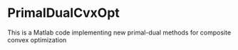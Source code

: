 # PrimalDualCvxOpt
This is a Matlab code implementing new primal-dual methods for composite convex optimization
